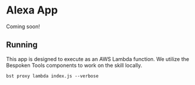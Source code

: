 Alexa App
=========
Coming soon!

## Running

This app is designed to execute as an AWS Lambda function.
We utilize the Bespoken Tools components to work on the skill
locally.

```bst proxy lambda index.js --verbose```

